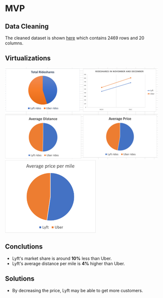 # MVP

## Data Cleaning

The cleaned dataset is shown [here](/data/rideshare_dataset.csv) which
contains 2469 rows and 20 columns.

## Virtualizations
<img src="../images/pie_charts.png" style="width: 800px;" />
<img src="../images/average_price_per_mile.png" style="width: 300px;" />

## Conclutions

- Lyft's market share is around **10%** less than Uber.
- Lyft's average distance per mile is **4%** higher than Uber. 

## Solutions
- By decreasing the price, Lyft may be able to get more customers.
